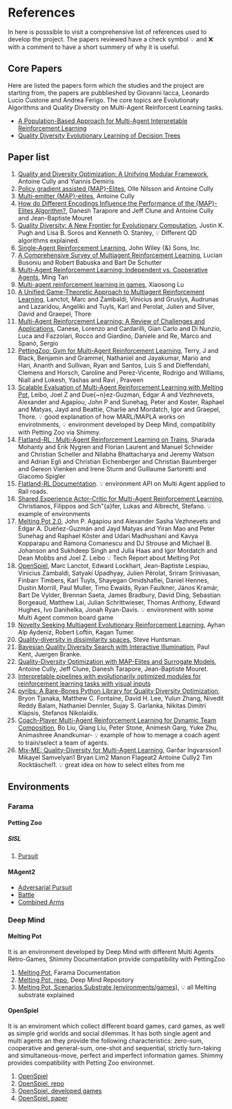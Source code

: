 
# References
In here is posssible to visit a comprehensive list of references used to develop the project.
The papers reviewed have a check symbol :bulb: and :x: with a comment to have a short summery of why it is useful.

## Core Papers
Here are listed the papers form which the studies and the project are starting from, the papers are pubblieshed by Giovanni Iacca, Leonardo Lucio Custone and Andrea Ferigo.
The core topics are Evolutionaty Algorithms and Quality Diversity on Multi-Agent Reinforcent Learning tasks.
- [A Population-Based Approach for Multi-Agent Interpretable Reinforcement Learning](https://papers.ssrn.com/sol3/papers.cfm?abstract_id=4467882)
- [Quality Diversity Evolutionary Learning of Decision Trees](https://arxiv.org/abs/2208.12758)

## Paper list 
1. [Quality and Diversity Optimization: A Unifying Modular Framework](https://doi.org/10.1109%2Ftevc.2017.2704781), Antoine Cully and Yiannis Demiris 
2. [Policy gradient assisted {MAP}-Elites](https://doi.org/10.1145%2F3449639.3459304), Olle Nilsson and Antoine Cully
3. [Multi-emitter {MAP}-elites](https://doi.org/10.1145%2F3449639.3459326), Antoine Cully
4. [How do Different Encodings Influence the Performance of the {MAP}-Elites Algorithm?](https://doi.org/10.1145%2F2908812.2908875), Danesh Tarapore and Jeff Clune and Antoine Cully and Jean-Baptiste Mouret
5. [Quality Diversity: A New Frontier for Evolutionary Computation](https://doi.org/10.3389%2Ffrobt.2016.00040), Justin K. Pugh and Lisa B. Soros and Kenneth O. Stanley, :bulb: Different QD algorithms explained.
6. [Single-Agent Reinforcement Learning](https://doi.org/10.1002%2F9781118884614.ch2), John Wiley {\&} Sons, Inc.
7. [A Comprehensive Survey of Multiagent Reinforcement Learning](https://doi.org/10.1109%2Ftsmcc.2007.913919), Lucian Busoniu and Robert Babuska and Bart De Schutter
8. [Multi-Agent Reinforcement Learning: Independent vs. Cooperative Agents](https://doi.org/10.1016%2Fb978-1-55860-307-3.50049-6), Ming Tan
9. [Multi-agent reinforcement learning in games](https://doi.org/10.22215%2Fetd%2F2012-09679), Xiaosong Lu 
10. [A Unified Game-Theoretic Approach to Multiagent Reinforcement Learning](https://proceedings.neurips.cc/paper_files/paper/2017/file/3323fe11e9595c09af38fe67567a9394-Paper.pdf), Lanctot, Marc and Zambaldi, Vinicius and Gruslys, Audrunas and Lazaridou, Angeliki and Tuyls, Karl and Perolat, Julien and Silver, David and Graepel, Thore
11. [Multi-Agent Reinforcement Learning: A Review of Challenges and Applications](https://www.mdpi.com/2076-3417/11/11/4948), Canese, Lorenzo and Cardarilli, Gian Carlo and Di Nunzio, Luca and Fazzolari, Rocco and Giardino, Daniele and Re, Marco and Spanò, Sergio
12. [PettingZoo: Gym for Multi-Agent Reinforcement Learning](https://proceedings.neurips.cc/paper_files/paper/2021/file/7ed2d3454c5eea71148b11d0c25104ff-Paper.pdf), Terry, J and Black, Benjamin and Grammel, Nathaniel and Jayakumar, Mario  and Hari, Ananth  and Sullivan, Ryan and Santos, Luis S and Dieffendahl, Clemens and Horsch, Caroline and Perez-Vicente, Rodrigo and Williams, Niall  and Lokesh, Yashas  and Ravi , Praveen 
13. [Scalable Evaluation of Multi-Agent Reinforcement Learning with Melting Pot](http://proceedings.mlr.press/v139/leibo21a/leibo21a.pdf), Leibo, Joel Z and Due{\~n}ez-Guzman, Edgar A and Vezhnevets, Alexander and Agapiou, John P and Sunehag, Peter and Koster, Raphael and Matyas, Jayd and Beattie, Charlie and Mordatch, Igor and Graepel, Thore. :bulb: good explanation of how MARL/MAPLA works on envirotnments, :bulb: environment developed by Deep Mind, compatiblity with Petting Zoo via Shimmy.
14. [Flatland-RL : Multi-Agent Reinforcement Learning on Trains](https://arxiv.org/abs/2012.05893), Sharada Mohanty and Erik Nygren and Florian Laurent and Manuel Schneider and Christian Scheller and Nilabha Bhattacharya and Jeremy Watson and Adrian Egli and Christian Eichenberger and Christian Baumberger and Gereon Vienken and Irene Sturm and Guillaume Sartoretti and Giacomo Spigler
15. [Flatland-RL Documentation](https://flatland.aicrowd.com/getting-started/env.html). :bulb: environment API on Multi Agent applied to Rail roads.
16. [Shared Experience Actor-Critic for Multi-Agent Reinforcement Learning](https://proceedings.neurips.cc/paper_files/paper/2020/file/7967cc8e3ab559e68cc944c44b1cf3e8-Paper.pdf), Christianos, Filippos and Sch\"{a}fer, Lukas and Albrecht, Stefano. :bulb: example of environments
17. [Melting Pot 2.0](https://arxiv.org/abs/2211.13746), John P. Agapiou and Alexander Sasha Vezhnevets and Edgar A. Duéñez-Guzmán and Jayd Matyas and Yiran Mao and Peter Sunehag and Raphael Köster and Udari Madhushani and Kavya Kopparapu and Ramona Comanescu and DJ Strouse and Michael B. Johanson and Sukhdeep Singh and Julia Haas and Igor Mordatch and Dean Mobbs and Joel Z. Leibo :bulb: Tech Report about Melting Pot
18. [OpenSpiel](https://arxiv.org/abs/1908.09453), Marc Lanctot, Edward Lockhart, Jean-Baptiste Lespiau, Vinicius Zambaldi, Satyaki Upadhyay, Julien Pérolat, Sriram Srinivasan, Finbarr Timbers, Karl Tuyls, Shayegan Omidshafiei, Daniel Hennes, Dustin Morrill, Paul Muller, Timo Ewalds, Ryan Faulkner, János Kramár, Bart De Vylder, Brennan Saeta, James Bradbury, David Ding, Sebastian Borgeaud, Matthew Lai, Julian Schrittwieser, Thomas Anthony, Edward Hughes, Ivo Danihelka, Jonah Ryan-Davis. :bulb: environment with some Multi Agent common board game 
19. [Novelty Seeking Multiagent Evolutionary Reinforcement Learning](https://dl.acm.org/doi/pdf/10.1145/3583131.3590428), Ayhan Alp Aydeniz, Robert Loftin, Kagan Tumer.
20. [Quality-diversity in dissimilarity spaces](https://dl.acm.org/doi/pdf/10.1145/3583131.3590409), Steve Huntsman.
21. [Bayesian Quality Diversity Search with Interactive Illumination](https://dl.acm.org/doi/pdf/10.1145/3583131.3590486), Paul Kent, Juergen Branke.
22. [Quality-Diversity Optimization with MAP-Elites and Surrogate Models](https://dl.acm.org/doi/pdf/10.1145/3377930.3389813), Antoine Cully, Jeff Clune, Danesh Tarapore, Jean-Baptiste Mouret.
23. [Interpretable pipelines with evolutionarily optimized modules for reinforcement learning tasks with visual inputs](https://arxiv.org/pdf/2202.04943.pdf)
24. [pyribs: A Bare-Bones Python Library for Quality Diversity Optimization](https://arxiv.org/pdf/2303.00191.pdf), Bryon Tjanaka, Matthew C. Fontaine, David H. Lee, Yulun Zhang, Nivedit Reddy Balam, Nathaniel Dennler, Sujay S. Garlanka, Nikitas Dimitri Klapsis, Stefanos Nikolaidis.
25. [Coach-Player Multi-Agent Reinforcement Learning for Dynamic Team Composition](http://proceedings.mlr.press/v139/liu21m/liu21m.pdf), Bo Liu, Qiang Liu, Peter Stone, Animesh Garg, Yuke Zhu, Animashree Anandkumar- :bulb: example of how to menage a coach agent to train/select a team of agents.
26. [Mix-ME: Quality-Diversity for Multi-Agent Learning](https://arxiv.org/pdf/2311.01829.pdf), Garðar Ingvarsson1 Mikayel Samvelyan1 Bryan Lim2 Manon Flageat2
Antoine Cully2 Tim Rocktäschel1. :bulb: great idea on how to select elites from me

## Environments
### Farama
#### Petting Zoo
##### SISL
1. [Pursuit](https://pettingzoo.farama.org/environments/sisl/pursuit/)
#### MAgent2
- [Adversarial Pursuit](https://magent2.farama.org/environments/adversarial_pursuit/)
- [Battle](https://magent2.farama.org/environments/battle/)
- [Combined Arms](https://magent2.farama.org/environments/combined_arms/)
### Deep Mind
#### Melting Pot
It is an environment developed by Deep Mind with different Multi Agents Retro-Games, Shimmy Documentation provide compatibility with PettingZoo
1. [Melting Pot](https://shimmy.farama.org/environments/meltingpot/), Farama Documentation
2. [Melting Pot, repo](https://github.com/deepmind/meltingpot), Deep Mind Repository
3. [Melting Pot, Scenarios Substrate (environments/games)](https://github.com/deepmind/meltingpot/blob/main/docs/substrate_scenario_details.md), :bulb: all Melting substrate explained

#### OpenSpiel
It is an enviroment which collect different board games, card games, as well as simple grid worlds and social dilemmas. It has both single agent and multi agents an they provide the following characteristics:  zero-sum, cooperative and general-sum, one-shot and sequential, strictly turn-taking and simultaneous-move, perfect and imperfect information games.
Shimmy provides compatibility with Petting Zoo environmet.
1. [OpenSpiel](https://shimmy.farama.org/environments/open_spiel/)
2. [OpenSpiel, repo](https://shimmy.farama.org/environments/open_spiel/)
3. [OpenSpiel, developed games](https://github.com/deepmind/open_spiel/blob/master/docs/games.md)
4. [OpenSpiel, paper](https://arxiv.org/pdf/1908.09453.pdf)
